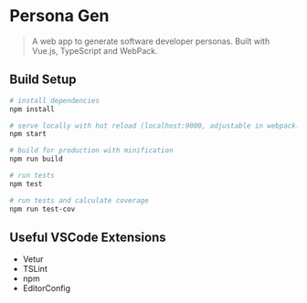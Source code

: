 # Persona Gen

> A web app to generate software developer personas. Built with Vue.js, TypeScript and WebPack.

## Build Setup

``` bash
# install dependencies
npm install

# serve locally with hot reload (localhost:9000, adjustable in webpack.dev.config.js)
npm start

# build for production with minification
npm run build

# run tests
npm test

# run tests and calculate coverage
npm run test-cov
```

## Useful VSCode Extensions

- Vetur
- TSLint
- npm
- EditorConfig

